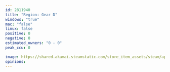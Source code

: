 ```yaml
---
id: 2811940
title: "Region: Gear D"
windows: "true"
mac: "false"
linux: false
positive: 0
negative: 0
estimated_owners: "0 - 0"
peak_ccu: 0

image: https://shared.akamai.steamstatic.com/store_item_assets/steam/apps/2811940/header.jpg?t=1711339238
opinions:
---
```

